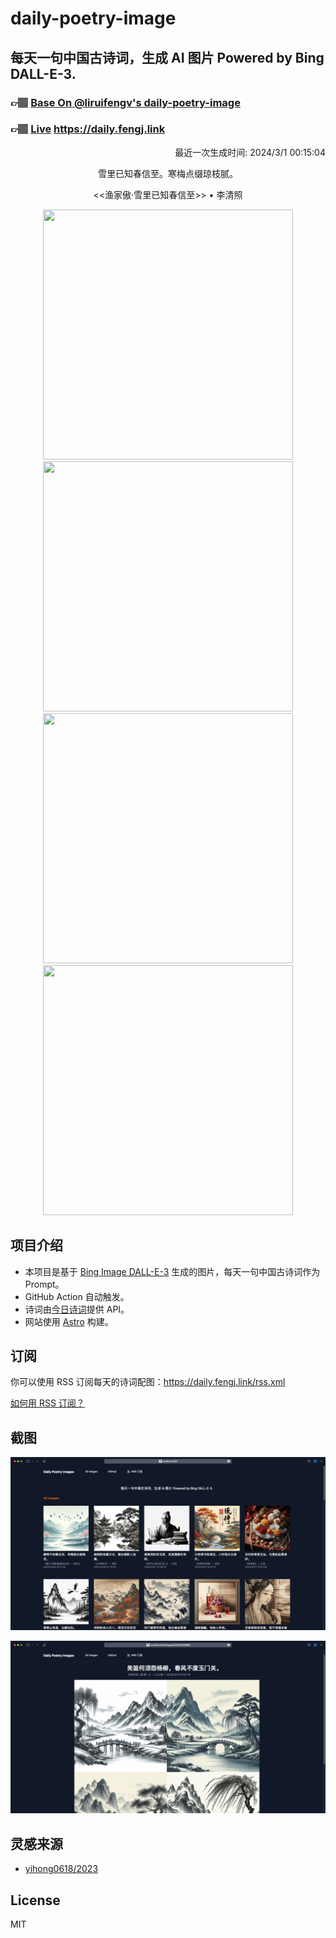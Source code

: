 
# daily-poetry-image

## 每天一句中国古诗词，生成 AI 图片 Powered by Bing DALL-E-3.

### 👉🏽 [Base On @liruifengv's daily-poetry-image](https://github.com/liruifengv/daily-poetry-image)

### 👉🏽 [Live](https://daily.fengj.link) https://daily.fengj.link

<p align="right">
  最近一次生成时间: 2024/3/1 00:15:04
</p>
<p align="center">
雪里已知春信至。寒梅点缀琼枝腻。
</p>
<p align="center">
<<渔家傲·雪里已知春信至>> • 李清照
</p>
<p align="center">
<img src="https://tse1.mm.bing.net/th/id/OIG1.8r.N4jmnuAigxcm4V.6e" height="400" width="400" />
<img src="https://tse1.mm.bing.net/th/id/OIG1.gbLqZQm_o7EeSvdlW_Uk" height="400" width="400" />
<img src="https://tse1.mm.bing.net/th/id/OIG1.ia6pSFeRsNpxuOu6gVIp" height="400" width="400" />
<img src="https://tse4.mm.bing.net/th/id/OIG1.vlURnuHBHg6JrPtd30TS" height="400" width="400" />
</p>

## 项目介绍

-   本项目是基于 [Bing Image DALL-E-3](https://www.bing.com/images/create) 生成的图片，每天一句中国古诗词作为 Prompt。
-   GitHub Action 自动触发。
-   诗词由[今日诗词](https://www.jinrishici.com/)提供 API。
-   网站使用 [Astro](https://astro.build) 构建。

## 订阅

你可以使用 RSS 订阅每天的诗词配图：https://daily.fengj.link/rss.xml

[如何用 RSS 订阅？](https://zhuanlan.zhihu.com/p/55026716)

## 截图

![图片列表](./screenshots/Snipaste_2023-12-28_21-00-26.png)

![图片详情](./screenshots/Snipaste_2023-12-28_21-00-53.png)

## 灵感来源

-   [yihong0618/2023](https://github.com/yihong0618/2023)

## License

MIT
